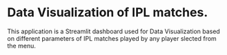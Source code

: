 # Data Visualization of IPL matches.
This application is a Streamlit dashboard used for Data Visualization based on different parameters of IPL matches played by any player slected from the menu.
